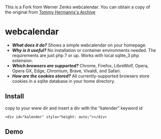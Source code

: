 This is a Fork from Werner Zenks webcalendar. You can obtain a copy of the original from [Tommy Hermanns's Archive](https://www.mobirise-tutorials.com/Download-Archiv/)

# webcalendar

* ***What does it do?*** Shows a simple webcalendar on your homepage.
* ***Why is it useful?*** No installation or container environments needed. The requirements are just php 7 or up. Works with local sqlite_3 php extension.
* ***Which browsers are supported?*** Chrome, Firefox, LibreWolf, Opera, Opera GX, Edge, Chromium, Brave, Vivaldi, and Safari.
* ***How are the cookies stored?*** All currently-supported browsers store cookies in a sqlite database in your home directory.

## Install
copy to your www dir and insert a div with the "kalender" keyword id
```
<div id="kalender" style="height: auto;"></div>
```

## Demo

